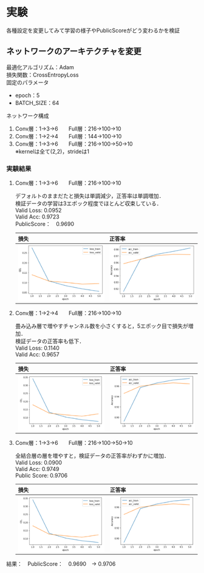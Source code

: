 # 実験
各種設定を変更してみて学習の様子やPublicScoreがどう変わるかを検証

## ネットワークのアーキテクチャを変更
最適化アルゴリズム：Adam  
損失関数：CrossEntropyLoss  
固定のパラメータ
- epoch：5
- BATCH_SIZE：64

ネットワーク構成
1. Conv層：1->3->6　　Full層：216->100->10
1. Conv層：1->2->4　　Full層：144->100->10
1. Conv層：1->3->6　　Full層：216->100->50->10  
※kernelは全て(2,2)，strideは1

### 実験結果
1. Conv層：1->3->6　　Full層：216->100->10

    デフォルトのままだたと損失は単調減少，正答率は単調増加．  
    検証データの学習は3エポック程度でほとんど収束している．  
    Valid Loss: 0.0952  
    Valid Acc: 0.9723  
    PublicScore：　0.9690
    
    |損失|正答率|
    |---|---|
    |![](img/1_1.PNG)|![](img/1_2.PNG)|

1. Conv層：1->2->4　　Full層：216->100->10

    畳み込み層で増やすチャンネル数を小さくすると，5エポック目で損失が増加．  
    検証データの正答率も低下．  
    Valid Loss: 0.1140  
    Valid Acc: 0.9657

    |損失|正答率|
    |---|---|
    |![](img/2_1.PNG)|![](img/2_2.PNG)|

1. Conv層：1->3->6　　Full層：216->100->50->10

    全結合層の層を増やすと，検証データの正答率がわずかに増加．  
    Valid Loss: 0.0900  
    Valid Acc: 0.9749  
    Public Score: 0.9706

    |損失|正答率|
    |---|---|
    |![](img/2_1.PNG)|![](img/2_2.PNG)|
    
結果：　PublicScore：　0.9690　→ 0.9706